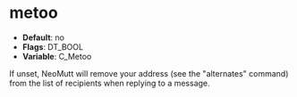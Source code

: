 # metoo

- **Default**: no
- **Flags**: DT_BOOL
- **Variable**: C_Metoo

If unset, NeoMutt will remove your address (see the "alternates"
command) from the list of recipients when replying to a message.
